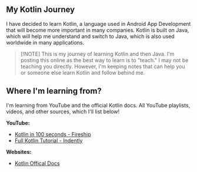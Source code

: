 ## My Kotlin Journey
I have decided to learn Kotlin, a language used in Android App Development that will become more important in many companies. Kotlin is built on Java, which will help me understand and switch to Java, which is also used worldwide in many applications.

>  [!NOTE]
> This is my journey of learning Kotlin and then Java. I'm posting this online as the best way to learn is to "teach." I may not be teaching you directly. However, I'm keeping notes that can help you or someone else learn Kotlin and follow behind me. 

## Where I'm learning from?
I'm learning from YouTube and the official Kotlin docs. All YouTube playlists, videos, and other sources, which I'll list below!

**YouTube:**
- [Kotlin in 100 seconds - Fireship](https://www.youtube.com/watch?v=xT8oP0wy-A0)
- [Full Kotlin Tutorial - Indently](https://www.youtube.com/playlist?list=PL4KX3oEgJcfdjrEV4wyPChT5A9GDJIoRh)

**Websites:**
- [Kotlin Offical Docs](https://kotlinlang.org/docs/kotlin-tour-hello-world.html)

